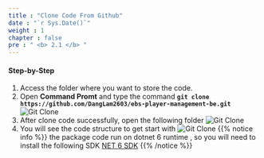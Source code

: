 ```yaml
---
title : "Clone Code From Github"
date : "`r Sys.Date()`"
weight : 1
chapter : false
pre : " <b> 2.1 </b> "
---
```


#### Step-by-Step
1. Access the folder where you want to store the code.
2. Open **Command Promt** and type the command **`git clone https://github.com/DangLam2603/ebs-player-management-be.git`**
![Git Clone](/images/2-prerequisite/2.1-clone%20code/clone-code-git.jpg?width=40pc) 
3. After clone code successfully, open the following folder
![Git Clone](/images/2-prerequisite/2.1-clone%20code/folder.jpg?width=40pc) 
4. You will see the code structure to get start with
![Git Clone](/images/2-prerequisite/2.1-clone%20code/folder-structure.jpg?width=40pc) 
{{% notice info %}}
the package code run on dotnet 6 runtime , so you will need to install the following SDK
[NET 6 SDK](https://download.visualstudio.microsoft.com/download/pr/c4b74fa0-cea3-49f4-8765-ce1dd12d37c8/6f0c2d210864d89743fc7211c2f48edd/aspnetcore-runtime-6.0.33-win-x64.exe)
{{% /notice %}}
